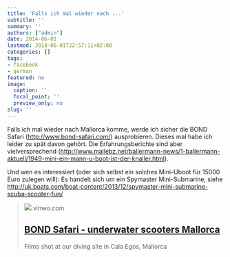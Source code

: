 ```yaml
---
title: 'Falls ich mal wieder nach ...'
subtitle: ''
summary: ''
authors: ["admin"]
date: 2014-06-01
lastmod: 2014-06-01T22:57:11+02:00
categories: []
tags:
- facebook
- german
featured: no
image:
  caption: ''
  focal_point: ''
  preview_only: no
slug: ''
---
```

Falls ich mal wieder nach Mallorca komme, werde ich sicher die BOND Safari (http://www.bond-safari.com/) ausprobieren. Dieses mal habe ich leider zu spät davon gehört. Die Erfahrungsberichte sind aber vielversprechend (http://www.mallebz.net/ballermann-news/1-ballermann-aktuell/1949-mini-ein-mann-u-boot-ist-der-knaller.html).  

Und wen es interessiert (oder sich selbst ein solches Mini-Uboot für 15000 Euro zulegen will): Es handelt sich um ein Spymaster Mini-Submarine, siehe http://uk.boats.com/boat-content/2013/12/spymaster-mini-submarine-scuba-scooter-fun/
> [![](https://i.vimeocdn.com/filter/overlay?src0=https%3A%2F%2Fi.vimeocdn.com%2Fvideo%2F423439511-918b841ac7a920ce3583dab7fc6ae2a1b53af289dfc082c957fde556fb12e904-d_1280x720&src1=https%3A%2F%2Ff.vimeocdn.com%2Fimages_v6%2Fshare%2Fplay_icon_overlay.png)](http://vimeo.com/60966654)
> vimeo.com
> ## [BOND Safari - underwater scooters Mallorca](http://vimeo.com/60966654)
>
>Films shot at our diving site in Cala Egos, Mallorca


